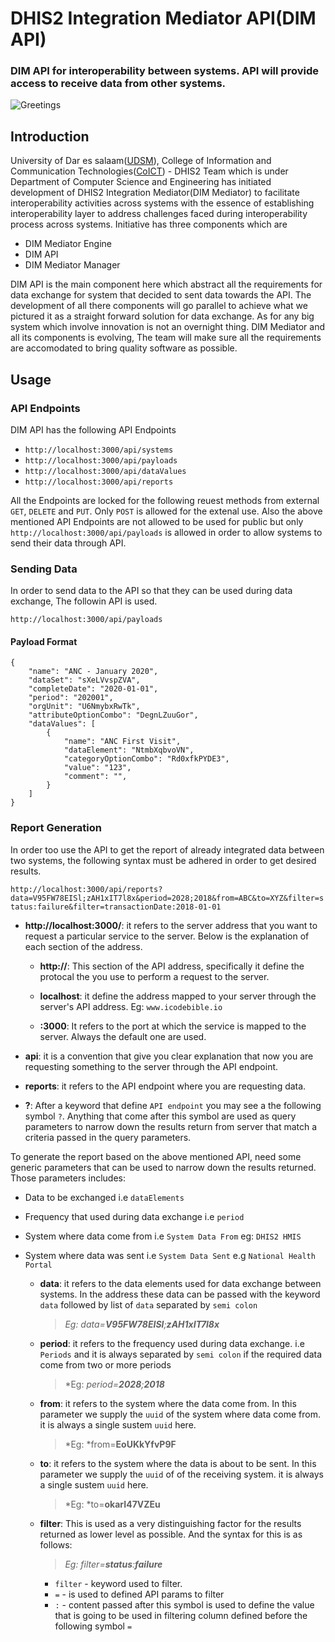 # DHIS2 Integration Mediator API(DIM API)

### DIM API for interoperability between systems. API will provide access to receive data from other systems. 

![Greetings](https://github.com/hisptz/dim-api/workflows/Greetings/badge.svg)

## Introduction

University of Dar es salaam([UDSM](https://www.udsm.ac.tz/)), College of Information and Communication Technologies([CoICT](https://www.coict.udsm.ac.tz/)) - DHIS2 Team which is under Department of Computer Science and Engineering has initiated development of DHIS2 Integration Mediator(DIM Mediator) to facilitate interoperability activities across systems with the essence of establishing interoperability layer to address challenges faced during interoperability process across systems. Initiative has three components which are
- DIM Mediator Engine
- DIM API
- DIM Mediator Manager

DIM API is the main component here which abstract all the requirements for data exchange for system that decided to sent data towards the API. The development of all there components will go parallel to achieve what we pictured it as a straight forward solution for data exchange. As for any big system which involve innovation is not an overnight thing. DIM Mediator and all its components is evolving, The team will make sure all the requirements are accomodated to bring quality software as possible.

## Usage

### API Endpoints
DIM API has the following API Endpoints
- `http://localhost:3000/api/systems
`
- `http://localhost:3000/api/payloads
`
- `http://localhost:3000/api/dataValues
`
- `http://localhost:3000/api/reports
`

All the Endpoints are locked for the following reuest methods from external `GET`, `DELETE` and `PUT`. Only `POST` is allowed for the extenal use. Also the above mentioned API Endpoints are not allowed to be used for public but only `http://localhost:3000/api/payloads` is allowed in order to allow systems to send their data through API.
### Sending Data
In order to send data to the API so that they can be used during data exchange, The followin API is used.

`
http://localhost:3000/api/payloads
`

#### Payload Format
```
{
	"name": "ANC - January 2020",
	"dataSet": "sXeLVvspZVA",
	"completeDate": "2020-01-01",
	"period": "202001",
	"orgUnit": "U6NmybxRwTk",
	"attributeOptionCombo": "DegnLZuuGor",
	"dataValues": [
		{
		    "name": "ANC First Visit",
		    "dataElement": "NtmbXqbvoVN",
		    "categoryOptionCombo": "Rd0xfkPYDE3",
		    "value": "123",
		    "comment": "",
		}
	]
}
```
### Report Generation
In order too use the API to get the report of already integrated data between two systems, the following syntax must be adhered in order to get desired results.

`
http://localhost:3000/api/reports?data=V95FW78EISl;zAH1xIT7l8x&period=2028;2018&from=ABC&to=XYZ&filter=status:failure&filter=transactionDate:2018-01-01
`
- **http://localhost:3000/**: it refers to the server address that you want to request a particular service to the server. Below is the explanation of each section of the address.
    * **http://**: This section of the API address, specifically it define the protocal the you use to perform a request to the server.

    * **localhost**: it define the address mapped to your server through the server's API address. Eg: `www.icodebible.io`

    * **:3000**: It refers to the port at which the service is mapped to the server. Always the default one are used.

- **api**: it is a convention that give you clear explanation that now you are requesting something to the server through the API endpoint.

- **reports**: it refers to the API endpoint where you are requesting data.

- **?**: After a keyword that define `API endpoint` you may see a the following symbol `?`. Anything that come after this symbol are used as query parameters to narrow down the results return from server that match a criteria passed in the query parameters.

To generate the report based on the above mentioned API, need some generic parameters that can be used to narrow down the results returned. Those parameters includes:
- Data to be exchanged i.e `dataElements`
- Frequency that used during data exchange i.e `period`
- System where data come from i.e `System Data From` eg: `DHIS2 HMIS`
- System where data was sent i.e `System Data Sent` e.g `National Health Portal`

    - **data**: it refers to the data elements used for data exchange between systems. In the address these data can be passed with the keyword `data` followed by list of `data` separated by `semi colon`

        > *Eg: data=**V95FW78EISl**;**zAH1xIT7l8x***

    - **period**: it refers to the frequency used during data exchange. i.e `Periods` and it is always separated by `semi colon` if the required data come from two or more periods

        > *Eg: *period=**2028**;**2018***

    - **from**: it refers to the system where the data come from. In this parameter we supply the `uuid` of the system where data come from. it is always a single sustem `uuid` here.

        > *Eg: *from=**EoUKkYfvP9F**

    - **to**: it refers to the system where the data is about to be sent. In this parameter we supply the `uuid` of of the receiving system. it is always a single sustem `uuid` here.

        > *Eg: *to=**okarI47VZEu**

    - **filter**: This is used as a very distinguishing factor for the results returned as lower level as possible. And the syntax for this is as follows:

        > *Eg: filter=**status**:**failure***
        - `filter` - keyword used to filter.
        - `=` - is used to defined API params to filter
        - `:` - content passed after this symbol is used to define the value that is going to be used in filtering column defined before the following symbol `=`

